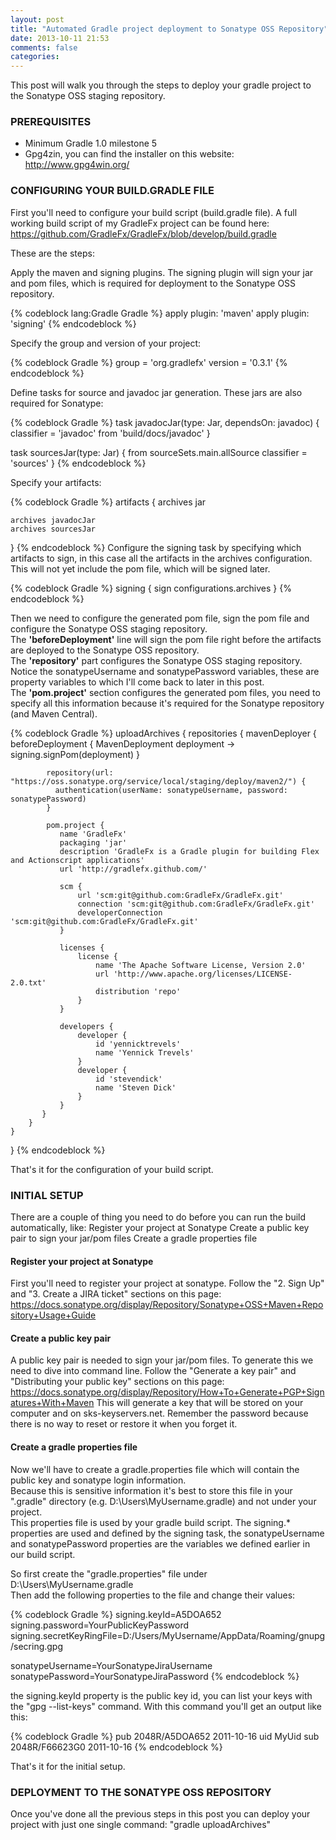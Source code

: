 ```yaml
---
layout: post
title: "Automated Gradle project deployment to Sonatype OSS Repository"
date: 2013-10-11 21:53
comments: false
categories: 
---
```


This post will walk you through the steps to deploy your gradle project to the Sonatype OSS staging repository.

<!--more-->

### PREREQUISITES

* Minimum Gradle 1.0 milestone 5
* Gpg4zin, you can find the installer on this website: http://www.gpg4win.org/

### CONFIGURING YOUR BUILD.GRADLE FILE
First you'll need to configure your build script (build.gradle file). A full working build script of my GradleFx project can be found here:  
https://github.com/GradleFx/GradleFx/blob/develop/build.gradle

These are the steps:

Apply the maven and signing plugins. The signing plugin will sign your jar and pom files, which is required for deployment to the Sonatype OSS repository.

{% codeblock lang:Gradle Gradle %}
apply plugin: 'maven'
apply plugin: 'signing'
{% endcodeblock %}

Specify the group and version of your project:

{% codeblock Gradle %}
group = 'org.gradlefx'
version = '0.3.1'
{% endcodeblock %}

Define tasks for source and javadoc jar generation. These jars are also required for Sonatype:

{% codeblock Gradle %}
task javadocJar(type: Jar, dependsOn: javadoc) {
    classifier = 'javadoc'
    from 'build/docs/javadoc'
}

task sourcesJar(type: Jar) {
    from sourceSets.main.allSource
    classifier = 'sources'
}
{% endcodeblock %}

Specify your artifacts:

{% codeblock Gradle %}
artifacts {
    archives jar

    archives javadocJar
    archives sourcesJar
}
{% endcodeblock %}
Configure the signing task by specifying which artifacts to sign, in this case all the artifacts in the archives configuration. This will not yet include the pom file, which will be signed later.

{% codeblock Gradle %}
signing {
    sign configurations.archives
}
{% endcodeblock %}

Then we need to configure the generated pom file, sign the pom file and configure the Sonatype OSS staging repository.  
The **'beforeDeployment'** line will sign the pom file right before the artifacts are deployed to the Sonatype OSS repository.  
The **'repository'** part configures the Sonatype OSS staging repository. Notice the sonatypeUsername and sonatypePassword variables, these are property variables to which I'll come back to later in this post.  
The **'pom.project'** section configures the generated pom files, you need to specify all this information because it's required for the Sonatype repository (and Maven Central).

{% codeblock Gradle %}
uploadArchives {
    repositories {
        mavenDeployer {
            beforeDeployment { MavenDeployment deployment -> signing.signPom(deployment) }

            repository(url: "https://oss.sonatype.org/service/local/staging/deploy/maven2/") {
              authentication(userName: sonatypeUsername, password: sonatypePassword)
            }

            pom.project {
               name 'GradleFx'
               packaging 'jar'
               description 'GradleFx is a Gradle plugin for building Flex and Actionscript applications'
               url 'http://gradlefx.github.com/'

               scm {
                   url 'scm:git@github.com:GradleFx/GradleFx.git'
                   connection 'scm:git@github.com:GradleFx/GradleFx.git'
                   developerConnection 'scm:git@github.com:GradleFx/GradleFx.git'
               }

               licenses {
                   license {
                       name 'The Apache Software License, Version 2.0'
                       url 'http://www.apache.org/licenses/LICENSE-2.0.txt'
                       distribution 'repo'
                   }
               }

               developers {
                   developer {
                       id 'yennicktrevels'
                       name 'Yennick Trevels'
                   }
                   developer {
                       id 'stevendick'
                       name 'Steven Dick'
                   }
               }
           }
        }
    }
}
{% endcodeblock %}

That's it for the configuration of your build script.

### INITIAL SETUP
There are a couple of thing you need to do before you can run the build automatically, like:
Register your project at Sonatype
Create a public key pair to sign your jar/pom files
Create a gradle properties file

#### Register your project at Sonatype

First you'll need to register your project at sonatype. Follow the "2. Sign Up" and "3. Create a JIRA ticket" sections on this page: https://docs.sonatype.org/display/Repository/Sonatype+OSS+Maven+Repository+Usage+Guide

#### Create a public key pair

A public key pair is needed to sign your jar/pom files. To generate this we need to dive into command line. Follow the "Generate a key pair" and "Distributing your public key" sections on this page: https://docs.sonatype.org/display/Repository/How+To+Generate+PGP+Signatures+With+Maven
This will generate a key that will be stored on your computer and on sks-keyservers.net. Remember the password because there is no way to reset or restore it when you forget it.

#### Create a gradle properties file

Now we'll have to create a gradle.properties file which will contain the public key and sonatype login information.  
Because this is sensitive information it's best to store this file in your ".gradle" directory (e.g. D:\Users\MyUsername\.gradle) and not under your project.  
This properties file is used by your gradle build script. The signing.* properties are used and defined by the signing task, the sonatypeUsername and sonatypePassword properties are the variables we defined earlier in our build script.  

So first create the "gradle.properties" file under D:\Users\MyUsername\.gradle  
Then add the following properties to the file and change their values:

{% codeblock Gradle %}
signing.keyId=A5DOA652
signing.password=YourPublicKeyPassword
signing.secretKeyRingFile=D:/Users/MyUsername/AppData/Roaming/gnupg/secring.gpg

sonatypeUsername=YourSonatypeJiraUsername
sonatypePassword=YourSonatypeJiraPassword
{% endcodeblock %}

the signing.keyId property is the public key id, you can list your keys with the "gpg --list-keys" command. With this command you'll get an output like this:

{% codeblock Gradle %}
pub 2048R/A5DOA652 2011-10-16
uid MyUid
sub 2048R/F66623G0 2011-10-16
{% endcodeblock %}

That's it for the initial setup.

### DEPLOYMENT TO THE SONATYPE OSS REPOSITORY
Once you've done all the previous steps in this post you can deploy your project with just one single command: "gradle uploadArchives"
